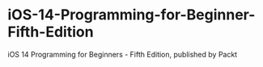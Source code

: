 # iOS-14-Programming-for-Beginner-Fifth-Edition
iOS 14 Programming for Beginners - Fifth Edition, published by Packt
